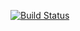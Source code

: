 [![Build Status](https://travis-ci.org/fab9/travis-ci.svg?branch=master)](https://travis-ci.org/fab9/devbootcat)
